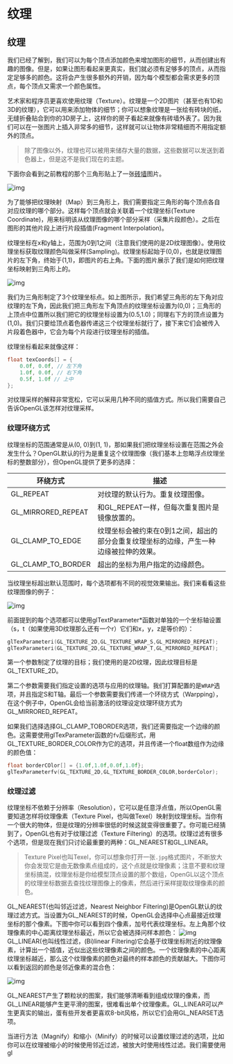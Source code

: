 # 纹理

## 纹理

我们已经了解到，我们可以为每个顶点添加颜色来增加图形的细节，从而创建出有趣的图像。但是，如果让图形看起来更真实，我们就必须有足够多的顶点，从而指定足够多的颜色。这将会产生很多额外的开销，因为每个模型都会需求更多的顶点，每个顶点又需求一个颜色属性。

艺术家和程序员更喜欢使用纹理（Texture）。纹理是一个2D图片（甚至也有1D和3D的纹理），它可以用来添加物体的细节；你可以想象纹理是一张绘有砖块的纸，无缝折叠贴合到你的3D房子上，这样你的房子看起来就像有砖墙外表了。因为我们可以在一张图片上插入非常多的细节，这样就可以让物体非常精细而不用指定额外的顶点。

> 除了图像以外，纹理也可以被用来储存大量的数据，这些数据可以发送到着色器上，但是这不是我们现在的主题。

下面你会看到之前教程的那个三角形贴上了一张[砖墙](https://learnopengl-cn.github.io/img/01/06/wall.jpg)图片。

![img](https://learnopengl-cn.github.io/img/01/06/textures.png)

为了能够把纹理映射（Map）到三角形上，我们需要指定三角形的每个顶点各自对应纹理的哪个部分。这样每个顶点就会关联着一个纹理坐标(Texture Coordinate)，用来标明该从纹理图像的哪个部分采样（采集片段颜色）。之后在图形的其他片段上进行片段插值(Fragment Interpolation)。

纹理坐标在x和y轴上，范围为0到1之间（注意我们使用的是2D纹理图像）。使用纹理坐标获取纹理颜色叫做采样(Sampling)。纹理坐标起始于(0,0)，也就是纹理图片的左下角，终始于(1,1)，即图片的右上角。下面的图片展示了我们是如何把纹理坐标映射到三角形上的。

![img](https://learnopengl-cn.github.io/img/01/06/tex\_coords.png)

我们为三角形制定了3个纹理坐标点。如上图所示，我们希望三角形的左下角对应纹理的左下角，因此我们把三角形左下角顶点的纹理坐标设置为(0,0)；三角形的上顶点中位置所以我们把它的纹理坐标设置为(0.5,1.0)；同理右下方的顶点设置为(1,0)。我们只要给顶点着色器传递这三个纹理坐标就行了，接下来它们会被传入片段着色器中，它会为每个片段进行纹理坐标的插值。

纹理坐标看起来就像这样：

```cpp
float texCoords[] = {
    0.0f, 0.0f, // 左下角
    1.0f, 0.0f, // 右下角
    0.5f, 1.0f // 上中
};
```

对纹理采样的解释非常宽松，它可以采用几种不同的插值方式。所以我们需要自己告诉OpenGL该怎样对纹理采样。

### 纹理环绕方式

纹理坐标的范围通常是从(0, 0)到(1, 1)，那如果我们把纹理坐标设置在范围之外会发生什么？OpenGL默认的行为是重复这个纹理图像（我们基本上忽略浮点纹理坐标的整数部分），但OpenGL提供了更多的选择：

| 环绕方式                  | 描述                                           |
| --------------------- | -------------------------------------------- |
| GL\_REPEAT            | 对纹理的默认行为。重复纹理图像。                             |
| GL\_MIRRORED\_REPEAT  | 和GL\_REPEAT一样，但每次重复图片是镜像放置的。                 |
| GL\_CLAMP\_TO\_EDGE   | 纹理坐标会被约束在0到1之间，超出的部分会重复纹理坐标的边缘，产生一种边缘被拉伸的效果。 |
| GL\_CLAMP\_TO\_BORDER | 超出的坐标为用户指定的边缘颜色。                             |

当纹理坐标超出默认范围时，每个选项都有不同的视觉效果输出。我们来看看这些纹理图像的例子：

![img](https://learnopengl-cn.github.io/img/01/06/texture\_wrapping.png)

前面提到的每个选项都可以使用glTextParameter\*函数对单独的一个坐标轴设置（s，t（如果使用3D纹理那么还有一个r）它们和x，y，z是等价的）：

```cpp
glTexParameteri(GL_TEXTURE_2D,GL_TEXTURE_WRAP_S,GL_MIRRORED_REPEAT);
glTexParameteri(GL_TEXTURE_2D,GL_TEXTURE_WRAP_T,GL_MIRRORED_REPEAT);
```

第一个参数制定了纹理的目标；我们使用的是2D纹理，因此纹理目标是GL\_TEXTURE\_2D。

第二个参数需要我们指定设置的选项与应用的纹理轴。我们打算配置的是`WRAP`选项，并且指定S和T轴。最后一个参数需要我们传递一个环绕方式（Warpping），在这个例子中，OpenGL会给当前激活的纹理设定纹理环绕方式为GL\_MIRRORED\_REPEAT。

如果我们选择选择GL\_CLAMP\_TOBORDER选项，我们还需要指定一个边缘的颜色。这需要使用glTexParameter函数的`fv`后缀形式，用GL\_TEXTURE\_BORDER\_COLOR作为它的选项，并且传递一个float数组作为边缘的颜色值：

```cpp
float borderCOlor[] = {1.0f,1.0f,0.0f,1.0f};
glTexParameterfv(GL_TEXTURE_2D,GL_TEXTURE_BORDER_COLOR,borderColor);
```

### 纹理过滤

纹理坐标不依赖于分辨率（Resolution），它可以是任意浮点值，所以OpenGL需要知道怎样将纹理像素（Texture Pixel，也叫做Texel）映射到纹理坐标。当你有一个很大的物体，但是纹理的分辨率很低的时候这就变得很重要了。你可能已经猜到了，OpenGL也有对于纹理过滤（Texture Filtering）的选项。纹理过滤有很多个选项，但是现在我们只讨论最重要的两种：GL\_NEAREST和GL\_LINEAR。

> Texture Pixel也叫Texel，你可以想象你打开一张`.jpg`格式图片，不断放大你会发现它是由无数像素点组成的，这个点就是纹理像素；注意不要和纹理坐标搞混，纹理坐标是你给模型顶点设置的那个数组，OpenGL以这个顶点的纹理坐标数据去查找纹理图像上的像素，然后进行采样提取纹理像素的颜色。

GL\_NEAREST(也叫邻近过滤，Nearest Neighbor Filtering)是OpenGL默认的纹理过滤方式。当设置为GL\_NEAREST的时候，OpenGL会选择中心点最接近纹理坐标的那个像素。下图中你可以看到四个像素，加号代表纹理坐标。左上角那个纹理像素的中心距离纹理坐标最近，所以它会被选择问样本颜色： ![img](https://learnopengl-cn.github.io/img/01/06/filter\_nearest.png) GL\_LINEAR(也叫线性过滤，(Bi)linear Filtering)它会基于纹理坐标附近的纹理像素，计算出一个插值，近似出这些纹理像素之间的颜色。一个纹理像素的中心距离纹理坐标越近，那么这个纹理像素的颜色对最终的样本颜色的贡献越大。下图你可以看到返回的颜色是邻近像素的混合色：

![img](https://learnopengl-cn.github.io/img/01/06/texture\_filtering.png)

GL\_NEAREST产生了颗粒状的图案，我们能够清晰看到组成纹理的像素，而GL\_LINEAR能够产生更平滑的图案，很难看出单个纹理像素。GL\_LINEAR可以产生更真实的输出，蛋有些开发者更喜欢8-bit风格，所以它们会用GL\_NEARSET选项。

当进行方法（Magnify）和缩小（Minify）的时候可以设置纹理过滤的选项，比如你可以在纹理被缩小的时候使用邻近过滤，被放大时使用线性过滤。我们需要使用gl
